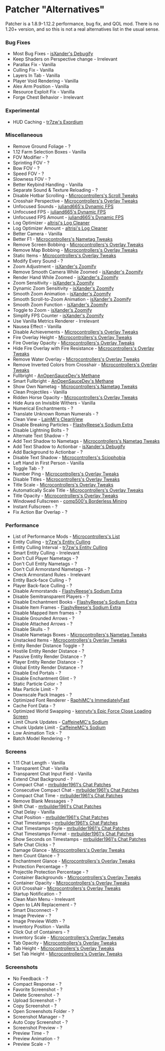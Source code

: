 # Patcher "Alternatives"

Patcher is a 1.8.9-1.12.2 performance, bug fix, and QOL mod.
There is no 1.20+ version, and so this is not a real alternatives list in the usual sense.

### Bug Fixes

- Most Bug Fixes - [isXander's Debugify](https://modrinth.com/mod/debugify)
- Keep Shaders on Perspective change - Irrelevant
- Parallax Fix - Vanilla
- Culling Fix - Vanilla
- Layers In Tab - Vanilla
- Player Void Rendering - Vanilla
- Alex Arm Position - Vanilla
- Resource Exploit Fix - Vanilla
- Forge Chest Behavior - Irrelevant

### Experimental

- HUD Caching - [tr7zw's Exordium](https://modrinth.com/mod/exordium)

### Miscellaneous

- Remove Ground Foliage - ?
- 1.12 Farm Selection Boxes - Vanilla
- FOV Modifier - ?
- Sprinting FOV - ?
- Bow FOV - ?
- Speed FOV - ?
- Slowness FOV - ?
- Better Keybind Handling - Vanilla
- Separate Sound & Texture Reloading - ?
- Disable Hotbar Scrolling - [Microcontrollers's Scroll Tweaks](https://modrinth.com/mod/scrolltweaks)
- Crosshair Perspective - [Microcontrollers's Overlay Tweaks](https://modrinth.com/mod/overlaytweaks)
- Unfocused Sounds - [juliand665's Dynamic FPS](https://modrinth.com/mod/dynamic-fps)
- Unfocused FPS - [juliand665's Dynamic FPS](https://modrinth.com/mod/dynamic-fps)
- Unfocused FPS Amount - [juliand665's Dynamic FPS](https://modrinth.com/mod/dynamic-fps)
- Log Optimizer - [altrisi's Log Cleaner](https://modrinth.com/mod/log-cleaner)
- Log Optimizer Amount - [altrisi's Log Cleaner](https://modrinth.com/mod/log-cleaner)
- Better Camera - Vanilla
- Better F1 - [Microcontrollers's Nametag Tweaks](https://modrinth.com/mod/nametagtweaks)
- Remove Screen Bobbing - [Microcontrollers's Overlay Tweaks](https://modrinth.com/mod/overlaytweaks)
- Remove Map Bobbing - [Microcontrollers's Overlay Tweaks](https://modrinth.com/mod/overlaytweaks)
- Static Items - [Microcontrollers's Overlay Tweaks](https://modrinth.com/mod/overlaytweaks)
- Modify Every Sound - ?
- Zoom Adjustment - [isXander's Zoomify](https://modrinth.com/mod/zoomify)
- Remove Smooth Camera While Zoomed - [isXander's Zoomify](https://modrinth.com/mod/zoomify)
- Render Hand While Zoomed - [isXander's Zoomify](https://modrinth.com/mod/zoomify)
- Zoom Sensitivity - [isXander's Zoomify](https://modrinth.com/mod/zoomify)
- Dynamic Zoom Sensitivity - [isXander's Zoomify](https://modrinth.com/mod/zoomify)
- Smooth Zoom Animation - [isXander's Zoomify](https://modrinth.com/mod/zoomify)
- Smooth Scroll-to-Zoom Animation - [isXander's Zoomify](https://modrinth.com/mod/zoomify)
- Smooth Zoom Function - [isXander's Zoomify](https://modrinth.com/mod/zoomify)
- Toggle to Zoom - [isXander's Zoomify](https://modrinth.com/mod/zoomify)
- Simplify FPS Counter - [isXander's Zoomify](https://modrinth.com/mod/zoomify)
- Use Vanilla Metrics Renderer - Irrelevant
- Nausea Effect - Vanilla
- Disable Achievements - [Microcontrollers's Overlay Tweaks](https://modrinth.com/mod/overlaytweaks)
- Fire Overlay Height - [Microcontrollers's Overlay Tweaks](https://modrinth.com/mod/overlaytweaks)
- Fire Overlay Opacity - [Microcontrollers's Overlay Tweaks](https://modrinth.com/mod/overlaytweaks)
- Hide Fire Overlay with Fire Resistance - [Microcontrollers's Overlay Tweaks](https://modrinth.com/mod/overlaytweaks)
- Remove Water Overlay - [Microcontrollers's Overlay Tweaks](https://modrinth.com/mod/overlaytweaks)
- Remove Inverted Colors from Crosshair - [Microcontrollers's Overlay Tweaks](https://modrinth.com/mod/overlaytweaks)
- Fullbright - [AnOpenSauceDev's Methane](https://modrinth.com/mod/methane)
- Smart Fullbright - [AnOpenSauceDev's Methane](https://modrinth.com/mod/methane)
- Show Own Nametag - [Microcontrollers's Nametag Tweaks](https://modrinth.com/mod/nametagtweaks)
- Clean Projectiles - Vanilla
- Ridden Horse Opacity - [Microcontrollers's Overlay Tweaks](https://modrinth.com/mod/overlaytweaks)
- Hide Aura on Invisible Withers - Vanilla
- Numerical Enchantments - ?
- Translate Unknown Roman Numerals - ?
- Clean View - [LainMI's CleanView](https://www.curseforge.com/minecraft/mc-mods/cleanview-fabric)
- Disable Breaking Particles - [FlashyReese's Sodium Extra](https://modrinth.com/mod/sodium-extra)
- Disable Lightning Bolts - ?
- Alternate Text Shadow - ?
- Add Text Shadow to Nametags - [Microcontrollers's Nametag Tweaks](https://modrinth.com/mod/nametagtweaks)
- Add Text Shadow to Actionbar - [isXander's Debugify](https://modrinth.com/mod/debugify)
- Add Background to Actionbar - ?
- Disable Text Shadow - [Microcontrollers's Sciophobia](https://modrinth.com/mod/sciophobia)
- Left Hand in First Person - Vanilla
- Toggle Tab - ?
- Number Ping - [Microcontrollers's Overlay Tweaks](https://modrinth.com/mod/overlaytweaks)
- Disable Titles - [Microcontrollers's Overlay Tweaks](https://modrinth.com/mod/overlaytweaks)
- Title Scale - [Microcontrollers's Overlay Tweaks](https://modrinth.com/mod/overlaytweaks)
- Automatically Scale Title - [Microcontrollers's Overlay Tweaks](https://modrinth.com/mod/overlaytweaks)
- Title Opacity - [Microcontrollers's Overlay Tweaks](https://modrinth.com/mod/overlaytweaks)
- Windowed Fullscreen - [comp500's Borderless Mining](https://modrinth.com/mod/borderless-mining)
- Instant Fullscreen - ?
- Fix Action Bar Overlap - ?

### Performance

- List of Performance Mods - [Microcontrollers's List](https://alternatives.microcontrollers.dev/latest/migrating/#performance)
- Entity Culling - [tr7zw's Entity Culling](https://modrinth.com/mod/entityculling)
- Entity Culling Interval - [tr7zw's Entity Culling](https://modrinth.com/mod/entityculling)
- Smart Entity Culling - Irrelevant
- Don't Cull Player Nametags - ?
- Don't Cull Entity Nametags - ?
- Don't Cull Armorstand Nametags - ?
- Check Armorstand Rules - Irrelevant
- Entity Back-face Culling - ? 
- Player Back-face Culling - ?
- Disable Armorstands - [FlashyReese's Sodium Extra](https://modrinth.com/mod/sodium-extra)
- Disable Semitransparent Players - ?
- Disable Enchantment Books - [FlashyReese's Sodium Extra](https://modrinth.com/mod/sodium-extra)
- Disable Item Frames - [FlashyReese's Sodium Extra](https://modrinth.com/mod/sodium-extra)
- Disable Mapped Item frames - ?
- Disable Grounded Arrows - ?
- Disable Attached Arrows - ?
- Disable Skulls - ?
- Disable Nametags Boxes - [Microcontrollers's Nametag Tweaks](https://modrinth.com/mod/nametagtweaks)
- Unstacked Items - [Microcontrollers's Overlay Tweaks](https://modrinth.com/mod/overlaytweaks)
- Entity Render Distance Toggle - ?
- Hostile Entity Render Distance - ?
- Passive Entity Render Distance - ?
- Player Entity Render Distance - ?
- Global Entity Render Distance - ?
- Disable End Portals - ?
- Disable Enchantment Glint - ?
- Static Particle Color - ?
- Max Particle Limit - ?
- Downscale Pack Images - ?
- Optimized Font Renderer - [RaphiMC's ImmediatelyFast](https://modrinth.com/mod/immediatelyfast)
- Cache Font Data - ?
- Optimized World Swapping - [kennytv's Epic Force Close Loading Screen](https://modrinth.com/mod/forcecloseworldloadingscreen)
- Limit Chunk Updates - [CaffeineMC's Sodium](https://modrinth.com/mod/sodium)
- Chunk Update Limit - [CaffeineMC's Sodium](https://modrinth.com/mod/sodium)
- Low Animation Tick - ?
- Batch Model Rendering - ?

### Screens

- 1.11 Chat Length - Vanilla
- Transparent Chat - Vanilla
- Transparent Chat Input Field - Vanilla
- Extend Chat Background - ?
- Compact Chat - [mrbuilder1961's Chat Patches](https://modrinth.com/mod/chatpatches)
- Consecutive Compact Chat - [mrbuilder1961's Chat Patches](https://modrinth.com/mod/chatpatches)
- Compact Chat Time - [mrbuilder1961's Chat Patches](https://modrinth.com/mod/chatpatches)
- Remove Blank Messages - ?
- Shift Chat - [mrbuilder1961's Chat Patches](https://modrinth.com/mod/chatpatches)
- Chat Delay - Vanilla
- Chat Position - [mrbuilder1961's Chat Patches](https://modrinth.com/mod/chatpatches)
- Chat Timestamps - [mrbuilder1961's Chat Patches](https://modrinth.com/mod/chatpatches)
- Chat Timestamps Style - [mrbuilder1961's Chat Patches](https://modrinth.com/mod/chatpatches)
- Chat Timestamps Format - [mrbuilder1961's Chat Patches](https://modrinth.com/mod/chatpatches)
- Show Seconds on Timestamps - [mrbuilder1961's Chat Patches](https://modrinth.com/mod/chatpatches)
- Safe Chat Clicks - ?
- Damage Glance - [Microcontrollers's Overlay Tweaks](https://modrinth.com/mod/overlaytweaks)
- Item Count Glance - ?
- Enchantment Glance - [Microcontrollers's Overlay Tweaks](https://modrinth.com/mod/overlaytweaks)
- Protection Percentage - ?
- Projectile Protection Percentage - ?
- Container Backgrounds - [Microcontrollers's Overlay Tweaks](https://modrinth.com/mod/overlaytweaks)
- Container Opacity - [Microcontrollers's Overlay Tweaks](https://modrinth.com/mod/overlaytweaks)
- GUI Crosshair - [Microcontrollers's Overlay Tweaks](https://modrinth.com/mod/overlaytweaks)
- Startup Notification - ?
- Clean Main Menu - Irrelevant
- Open to LAN Replacement - ?
- Smart Disconnect - ?
- Image Preview - ?
- Image Preview Width - ?
- Inventory Position - Vanilla
- Click Out of Containers - ?
- Inventory Scale - [Microcontrollers's Overlay Tweaks](https://modrinth.com/mod/overlaytweaks)
- Tab Opacity - [Microcontrollers's Overlay Tweaks](https://modrinth.com/mod/overlaytweaks)
- Tab Height - [Microcontrollers's Overlay Tweaks](https://modrinth.com/mod/overlaytweaks)
- Set Tab Height - [Microcontrollers's Overlay Tweaks](https://modrinth.com/mod/overlaytweaks)

### Screenshots

- No Feedback - ?
- Compact Response - ?
- Favorite Screenshot - ?
- Delete Screenshot - ?
- Upload Screenshot - ?
- Copy Screenshot - ?
- Open Screenshots Folder - ?
- Screenshot Manager - ?
- Auto Copy Screenshot - ?
- Screenshot Preview - ?
- Preview Time - ?
- Preview Animation - ?
- Preview Scale - ?
